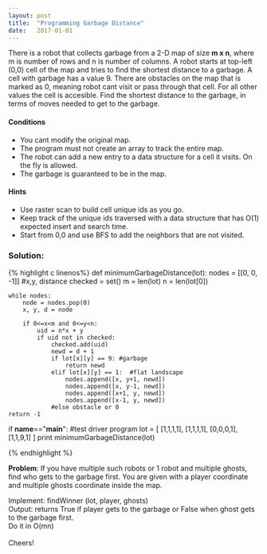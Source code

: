 ```yaml
---
layout: post
title:  "Programming Garbage Distance"
date:   2017-01-01
---
```



<p class="intro">There is a robot that collects garbage from a 2-D map of size <b>m x n</b>, where m is number of rows and n is number of columns. A robot starts at top-left (0,0) cell of the map and tries to find the shortest distance to a garbage. A cell with garbage has a value 9. There are obstacles on the map that is marked as 0, meaning robot cant visit or pass through that cell. For all other values the cell is accesible. Find the shortest distance to the garbage, in terms of moves needed to get to the garbage.</p>

#### Conditions
* You cant modify the original map.
* The program must not create an array to track the entire map. 
* The robot can add a new entry to a data structure for a cell it visits. On the fly is allowed.
* The garbage is guaranteed to be in the map.


#### Hints
* Use raster scan to build cell unique ids as you go.
* Keep track of the unique ids traversed with a data structure that has O(1) expected insert and search time.
* Start from 0,0 and use BFS to add the neighbors that are not visited.

### Solution:
{% highlight c linenos%}
def minimumGarbageDistance(lot):
    nodes = [[0, 0, -1]] #x,y, distance
    checked = set()
    m = len(lot)
    n = len(lot[0])

    while nodes:
        node = nodes.pop(0)
        x, y, d = node
        
        if 0<=x<m and 0<=y<n:
            uid = n*x + y
            if uid not in checked:
                checked.add(uid)
                newd = d + 1
                if lot[x][y] == 9: #garbage
                    return newd
                elif lot[x][y] == 1:  #flat landscape
                    nodes.append([x, y+1, newd])
                    nodes.append([x, y-1, newd])
                    nodes.append([x+1, y, newd])
                    nodes.append([x-1, y, newd])
                #else obstacle or 0
    return -1

if __name__=="__main__":   #test driver program 
   lot = [
            [1,1,1,1],
            [1,1,1,1],
            [0,0,0,1],
            [1,1,9,1]
         ]
   print minimumGarbageDistance(lot)

{% endhighlight %}


<p class="intro"><b>Problem</b>: If you have multiple such robots or 1 robot and multiple ghosts, find who gets to the garbage first. You are given with a player coordinate and multiple ghosts coordinate inside the map. </p>
Implement: findWinner (lot, player, ghosts) <br> 
Output: returns True if player gets to the garbage or False when ghost gets to the garbage first.
<br>
Do it in O(mn)
<br><br>
Cheers!
